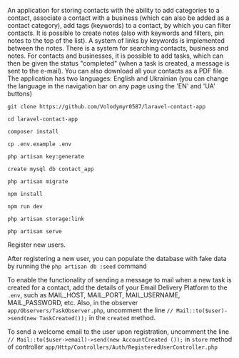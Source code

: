 An application for storing contacts with the ability to add categories to a contact, associate a contact with a business (which can also be added as a contact category), add tags (keywords) to a contact, by which you can filter contacts. It is possible to create notes (also with keywords and filters, pin notes to the top of the list). A system of links by keywords is implemented between the notes. There is a system for searching contacts, business and notes. For contacts and businesses, it is possible to add tasks, which can then be given the status "completed" (when a task is created, a message is sent to the e-mail). You can also download all your contacts as a PDF file. The application has two languages: English and Ukrainian (you can change the language in the navigation bar on any page using the 'EN' and 'UA' buttons)

```git clone https://github.com/Volodymyr0587/laravel-contact-app```

```cd laravel-contact-app```

```composer install```

```cp .env.example .env```

```php artisan key:generate```

```create mysql db contact_app```

```php artisan migrate```

```npm install```

```npm run dev```

```php artisan storage:link```

```php artisan serve```

Register new users.

After registering a new user, you can populate the database with fake data by running the `php artisan db :seed` command

To enable the functionality of sending a message to mail when a new task is created for a contact, add the details of your Email Delivery Platform to the `.env`, such as MAIL_HOST, MAIL_PORT, MAIL_USERNAME, MAIL_PASSWORD, etc. Also, in the observer `app/Observers/TaskObserver.php`, uncomment the line `// Mail::to($user)->send(new TaskCreated());` in the `created` method.

To send a welcome email to the user upon registration, uncomment the line `// Mail::to($user->email)->send(new AccountCreated ());` in `store` method of controller `app/Http/Controllers/Auth/RegisteredUserController.php `

